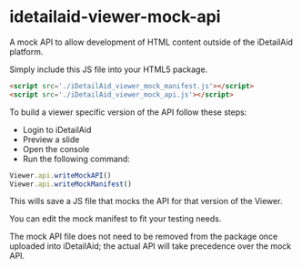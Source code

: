 # idetailaid-viewer-mock-api
A mock API to allow development of HTML content outside of the iDetailAid platform.

Simply include this JS file into your HTML5 package.

````html
<script src='./iDetailAid_viewer_mock_manifest.js'></script>
<script src='./iDetailAid_viewer_mock_api.js'></script>
````

To build a viewer specific version of the API follow these steps:
  * Login to iDetailAid
  * Preview a slide
  * Open the console
  * Run the following command:

````javaScript
Viewer.api.writeMockAPI()
Viewer.api.writeMockManifest()
````

 This wills save a JS file that mocks the API for that version of the Viewer.
 
 You can edit the mock manifest to fit your testing needs.
 
 The mock API file does not need to be removed from the package once uploaded into iDetailAid; the actual API will take precedence over the mock API.
 
